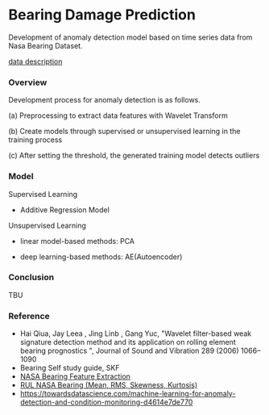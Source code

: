 # Bearing Damage Prediction

Development of anomaly detection model based on time series data from Nasa Bearing Dataset.

[data description](https://github.com/guen-a-park/Engineering-Optimization-Lab/blob/main/Bearing%20Damage%20Prediction/Readme%20Document%20for%20IMS%20Bearing%20Data.pdf)

### Overview

Development process for anomaly detection is as follows.

(a) Preprocessing to extract data features with Wavelet Transform

(b) Create models through supervised or unsupervised learning in the training process

(c) After setting the threshold, the generated training model detects outliers

### Model

Supervised Learning

-  Additive Regression Model

Unsupervised Learning

- linear model-based methods: PCA 

- deep learning-based methods: AE(Autoencoder)

### Conclusion

TBU

### Reference

- Hai Qiua, Jay Leea , Jing Linb , Gang Yuc, "Wavelet filter-based weak signature detection method and its application on rolling element bearing prognostics ", Journal of Sound and Vibration 289 (2006) 1066–1090
- Bearing Self study guide, SKF
- [NASA Bearing Feature Extraction](https://www.kaggle.com/yasirabd/nasa-bearing-feature-extraction)
- [RUL NASA Bearing (Mean, RMS, Skewness, Kurtosis)](https://www.kaggle.com/yasirabd/rul-nasa-bearing-mean-rms-skewness-kurtosis)
- https://towardsdatascience.com/machine-learning-for-anomaly-detection-and-condition-monitoring-d4614e7de770

